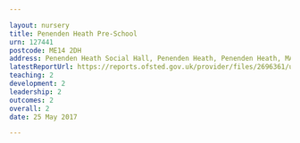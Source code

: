 ```yaml
---

layout: nursery
title: Penenden Heath Pre-School
urn: 127441
postcode: ME14 2DH
address: Penenden Heath Social Hall, Penenden Heath, Penenden Heath, MAIDSTONE, Kent, ME14 2DH
latestReportUrl: https://reports.ofsted.gov.uk/provider/files/2696361/urn/127441.pdf
teaching: 2
development: 2
leadership: 2
outcomes: 2
overall: 2
date: 25 May 2017

---
```

